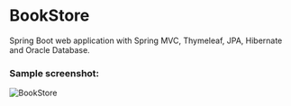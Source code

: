 # BookStore
Spring Boot web application with Spring MVC, Thymeleaf, JPA, Hibernate and Oracle Database.

### Sample screenshot:
![BookStore](sample1.jpg)
